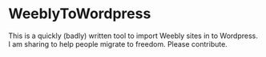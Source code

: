 WeeblyToWordpress
=================

This is a quickly (badly) written tool to import Weebly sites in to Wordpress. 
I am sharing to help people migrate to freedom. Please contribute.


